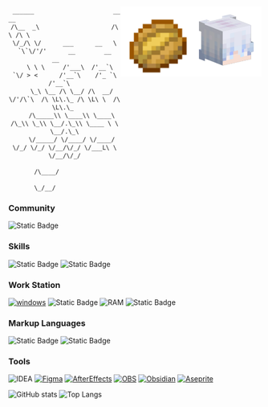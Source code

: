 <div align="center">
<img align="right" src="./avatarHead.png" width="140" heiget="140">
 <img align="right" src="./icons/Baked_Potato_JE4_BE2@1x.png" width="140" heiget="140">
 
```
 ______                      __   __                                   
/\__  _\                    /\ \ /\ \                                  
\/_/\ \/      ___      __   \ `\`\/'/'      __        __        __     
   \ \ \     /'___\  /'__`\  `\/ > <      /'__`\    /'_ `\    /'__`\   
    \_\ \__ /\ \__/ /\  __/     \/'/\`\  /\ \L\.\_ /\ \L\ \  /\ \L\.\_ 
    /\_____\\ \____\\ \____\    /\_\\ \_\\ \__/.\_\\ \____ \ \ \__/.\_\
    \/_____/ \/____/ \/____/    \/_/ \/_/ \/__/\/_/ \/___L\ \ \/__/\/_/
                                                      /\____/          
                                                      \_/__/           
```
</div>

### **Community**
![Static Badge](https://img.shields.io/badge/IceXaga-black?style=for-the-badge&logo=bilibili&link=https%3A%2F%2Fspace.bilibili.com%2F409605133)

### **Skills**
![Static Badge](https://img.shields.io/badge/markdown-black?style=for-the-badge&logo=markdown&logoSize=auto)
![Static Badge](https://img.shields.io/badge/shell-black?style=for-the-badge&logo=gnubash&logoSize=auto)

### **Work Station**
[![windows](https://img.shields.io/badge/windows-black?style=for-the-badge&logo=windows)](https://microsoft.com)
![Static Badge](https://img.shields.io/badge/-black?style=for-the-badge&logo=amd&logoSize=auto)
![RAM](https://img.shields.io/badge/16GB-black?style=for-the-badge&label=RAM&labelColor=white)
![Static Badge](https://img.shields.io/badge/512GB-black?style=for-the-badge&label=SSD&labelColor=white)


### **Markup Languages**
![Static Badge](https://img.shields.io/badge/html-black?style=for-the-badge&logo=html5)
![Static Badge](https://img.shields.io/badge/python-black?style=for-the-badge&logo=python)

### **Tools**
![IDEA](https://img.shields.io/badge/idea-black?style=for-the-badge&logo=intellijidea&logoColor=white&link=https%3A%2F%2Fwww.jetbrains.com%2Fidea%2F)
[![Figma](https://img.shields.io/badge/Figma-black?style=for-the-badge&logo=figma)](https://www.figma.com)
[![AfterEffects](https://img.shields.io/badge/After%20Effects-black?style=for-the-badge&logo=adobeaftereffects)](https://)
[![OBS](https://img.shields.io/badge/obsstudio-black?style=for-the-badge&logo=obsstudio)](https://https://obsproject.com/)
[![Obsidian](https://img.shields.io/badge/obsidian-black?style=for-the-badge&logo=obsidian)](https://obsidian.md)
[![Aseprite](https://img.shields.io/badge/aseprite-black?style=for-the-badge&logo=aseprite)](https://www.aseprite.org)


![GitHub stats](https://github-readme-stats.vercel.app/api?username=iceXaga&show_icons=true&theme=tokyonight)
![Top Langs](https://github-readme-stats.vercel.app/api/top-langs/?username=icexaga&layout=compact)
